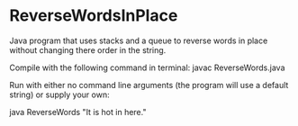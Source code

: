 # ReverseWordsInPlace
Java program that uses stacks and a queue to reverse words in place without changing there order in the string.

Compile with the following command in terminal: javac ReverseWords.java

Run with either no command line arguments (the program will use a default string) or supply your own:

java ReverseWords "It is hot in here."
